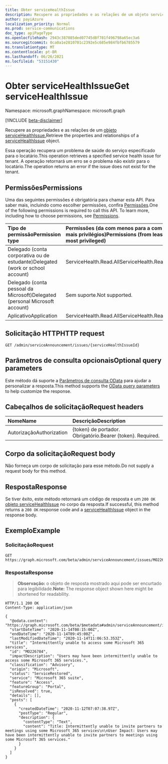 ```yaml
---
title: Obter serviceHealthIssue
description: Recupere as propriedades e as relações de um objeto serviceHealthIssue.
author: payiAzure
localization_priority: Normal
ms.prod: service-communications
doc_type: apiPageType
ms.openlocfilehash: 2943c387085ded07745d8f781f496798a65ec3a6
ms.sourcegitcommit: 0ca0a1e2810701c2392e5c685e984fbfb6785579
ms.translationtype: MT
ms.contentlocale: pt-BR
ms.lasthandoff: 06/26/2021
ms.locfileid: "53151430"
---
```

# <a name="get-servicehealthissue"></a><span data-ttu-id="ec3ad-103">Obter serviceHealthIssue</span><span class="sxs-lookup"><span data-stu-id="ec3ad-103">Get serviceHealthIssue</span></span>
<span data-ttu-id="ec3ad-104">Namespace: microsoft.graph</span><span class="sxs-lookup"><span data-stu-id="ec3ad-104">Namespace: microsoft.graph</span></span>

[!INCLUDE [beta-disclaimer](../../includes/beta-disclaimer.md)]

<span data-ttu-id="ec3ad-105">Recupere as propriedades e as relações de um [objeto serviceHealthIssue.](../resources/servicehealthissue.md)</span><span class="sxs-lookup"><span data-stu-id="ec3ad-105">Retrieve the properties and relationships of a [serviceHealthIssue](../resources/servicehealthissue.md) object.</span></span>

<span data-ttu-id="ec3ad-106">Essa operação recupera um problema de saúde do serviço especificado para o locatário.</span><span class="sxs-lookup"><span data-stu-id="ec3ad-106">This operation retrieves a specified service health issue for tenant.</span></span> <span data-ttu-id="ec3ad-107">A operação retornará um erro se o problema não existir para o locatário.</span><span class="sxs-lookup"><span data-stu-id="ec3ad-107">The operation returns an error if the issue does not exist for the tenant.</span></span>

## <a name="permissions"></a><span data-ttu-id="ec3ad-108">Permissões</span><span class="sxs-lookup"><span data-stu-id="ec3ad-108">Permissions</span></span>
<span data-ttu-id="ec3ad-p102">Uma das seguintes permissões é obrigatória para chamar esta API. Para saber mais, incluindo como escolher permissões, confira [Permissões](/graph/permissions-reference).</span><span class="sxs-lookup"><span data-stu-id="ec3ad-p102">One of the following permissions is required to call this API. To learn more, including how to choose permissions, see [Permissions](/graph/permissions-reference).</span></span>

|<span data-ttu-id="ec3ad-111">Tipo de permissão</span><span class="sxs-lookup"><span data-stu-id="ec3ad-111">Permission type</span></span>|<span data-ttu-id="ec3ad-112">Permissões (da com menos para a com mais privilégios)</span><span class="sxs-lookup"><span data-stu-id="ec3ad-112">Permissions (from least to most privileged)</span></span>|
|:---|:---|
|<span data-ttu-id="ec3ad-113">Delegado (conta corporativa ou de estudante)</span><span class="sxs-lookup"><span data-stu-id="ec3ad-113">Delegated (work or school account)</span></span>|<span data-ttu-id="ec3ad-114">ServiceHealth.Read.All</span><span class="sxs-lookup"><span data-stu-id="ec3ad-114">ServiceHealth.Read.All</span></span>|
|<span data-ttu-id="ec3ad-115">Delegado (conta pessoal da Microsoft)</span><span class="sxs-lookup"><span data-stu-id="ec3ad-115">Delegated (personal Microsoft account)</span></span>|<span data-ttu-id="ec3ad-116">Sem suporte.</span><span class="sxs-lookup"><span data-stu-id="ec3ad-116">Not supported.</span></span>|
|<span data-ttu-id="ec3ad-117">Aplicativo</span><span class="sxs-lookup"><span data-stu-id="ec3ad-117">Application</span></span>|<span data-ttu-id="ec3ad-118">ServiceHealth.Read.All</span><span class="sxs-lookup"><span data-stu-id="ec3ad-118">ServiceHealth.Read.All</span></span>|

## <a name="http-request"></a><span data-ttu-id="ec3ad-119">Solicitação HTTP</span><span class="sxs-lookup"><span data-stu-id="ec3ad-119">HTTP request</span></span>

<!-- {
  "blockType": "ignored"
}
-->
``` http
GET /admin/serviceAnnouncement/issues/{serviceHealthIssueId}
```

## <a name="optional-query-parameters"></a><span data-ttu-id="ec3ad-120">Parâmetros de consulta opcionais</span><span class="sxs-lookup"><span data-stu-id="ec3ad-120">Optional query parameters</span></span>
<span data-ttu-id="ec3ad-121">Este método dá suporte a [Parâmetros de consulta OData](/graph/query-parameters) para ajudar a personalizar a resposta.</span><span class="sxs-lookup"><span data-stu-id="ec3ad-121">This method supports the [OData query parameters](/graph/query-parameters) to help customize the response.</span></span>

## <a name="request-headers"></a><span data-ttu-id="ec3ad-122">Cabeçalhos de solicitação</span><span class="sxs-lookup"><span data-stu-id="ec3ad-122">Request headers</span></span>
|<span data-ttu-id="ec3ad-123">Nome</span><span class="sxs-lookup"><span data-stu-id="ec3ad-123">Name</span></span>|<span data-ttu-id="ec3ad-124">Descrição</span><span class="sxs-lookup"><span data-stu-id="ec3ad-124">Description</span></span>|
|:---|:---|
|<span data-ttu-id="ec3ad-125">Autorização</span><span class="sxs-lookup"><span data-stu-id="ec3ad-125">Authorization</span></span>|<span data-ttu-id="ec3ad-p103">{token} de portador. Obrigatório.</span><span class="sxs-lookup"><span data-stu-id="ec3ad-p103">Bearer {token}. Required.</span></span>|

## <a name="request-body"></a><span data-ttu-id="ec3ad-128">Corpo da solicitação</span><span class="sxs-lookup"><span data-stu-id="ec3ad-128">Request body</span></span>
<span data-ttu-id="ec3ad-129">Não forneça um corpo de solicitação para esse método.</span><span class="sxs-lookup"><span data-stu-id="ec3ad-129">Do not supply a request body for this method.</span></span>

## <a name="response"></a><span data-ttu-id="ec3ad-130">Resposta</span><span class="sxs-lookup"><span data-stu-id="ec3ad-130">Response</span></span>

<span data-ttu-id="ec3ad-131">Se tiver êxito, este método retornará um código de resposta e um `200 OK` [objeto serviceHealthIssue](../resources/servicehealthissue.md) no corpo da resposta.</span><span class="sxs-lookup"><span data-stu-id="ec3ad-131">If successful, this method returns a `200 OK` response code and a [serviceHealthIssue](../resources/servicehealthissue.md) object in the response body.</span></span>

## <a name="example"></a><span data-ttu-id="ec3ad-132">Exemplo</span><span class="sxs-lookup"><span data-stu-id="ec3ad-132">Example</span></span>

### <a name="request"></a><span data-ttu-id="ec3ad-133">Solicitação</span><span class="sxs-lookup"><span data-stu-id="ec3ad-133">Request</span></span>
<!-- {
  "blockType": "request",
  "sampleKeys": ["MO226784"],
  "name": "get_servicehealthissue"
}
-->
``` http
GET https://graph.microsoft.com/beta/admin/serviceAnnouncement/issues/MO226784
```


### <a name="response"></a><span data-ttu-id="ec3ad-134">Resposta</span><span class="sxs-lookup"><span data-stu-id="ec3ad-134">Response</span></span>
><span data-ttu-id="ec3ad-135">**Observação:** o objeto de resposta mostrado aqui pode ser encurtado para legibilidade.</span><span class="sxs-lookup"><span data-stu-id="ec3ad-135">**Note:** The response object shown here might be shortened for readability.</span></span>
<!-- {
  "blockType": "response",
  "truncated": true,
  "@odata.type": "microsoft.graph.serviceHealthIssue"
}
-->
``` http
HTTP/1.1 200 OK
Content-Type: application/json

{
  "@odata.context": "https://graph.microsoft.com/beta/$metadata#admin/serviceAnnouncement/issues/$entity",
  "startDateTime": "2020-11-14T08:15:00Z",
  "endDateTime": "2020-11-14T09:45:00Z",
  "lastModifiedDateTime": "2020-11-14T11:06:53.353Z",
  "title": "Intermittently unable to access some Microsoft 365 services",
  "id": "MO226784",
  "impactDescription": "Users may have been intermittently unable to access some Microsoft 365 services.",
  "classification": "Advisory",
  "origin": "Microsoft",
  "status": "ServiceRestored",
  "service": "Microsoft 365 suite",
  "feature": "Access",
  "featureGroup": "Portal",
  "isResolved": true,
  "details": [],
  "posts": [
    {
      "createdDateTime": "2020-11-12T07:07:38.97Z",
      "postType": "Regular",
      "description": {
        "contentType": "Text",
        "content": "Title: Intermittently unable to invite partners to meetings using some Microsoft 365 services\n\nUser Impact: Users may have been intermittently unable to invite partners to meetings using some Microsoft 365 services."
      }
    }
  ]
}
```

